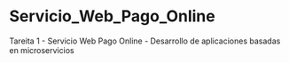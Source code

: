 # Servicio_Web_Pago_Online
Tareita 1 - Servicio Web Pago Online - Desarrollo de aplicaciones basadas en microservicios
